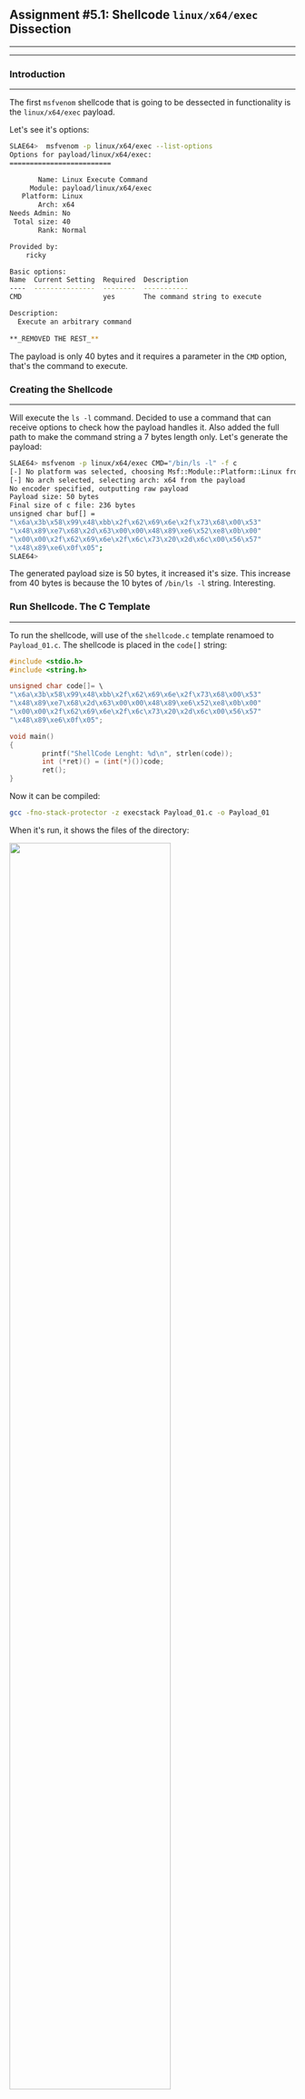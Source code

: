 ## Assignment #5.1: Shellcode `linux/x64/exec` Dissection
---
---
### Introduction
---
The first `msfvenom` shellcode that is going to be dessected in functionality is the `linux/x64/exec` payload.

Let's see it's options:
```bash
SLAE64>  msfvenom -p linux/x64/exec --list-options
Options for payload/linux/x64/exec:
=========================

       Name: Linux Execute Command
     Module: payload/linux/x64/exec
   Platform: Linux
       Arch: x64
Needs Admin: No
 Total size: 40
       Rank: Normal

Provided by:
    ricky

Basic options:
Name  Current Setting  Required  Description
----  ---------------  --------  -----------
CMD                    yes       The command string to execute

Description:
  Execute an arbitrary command
  
**_REMOVED THE REST_**
```
The payload is only 40 bytes and it requires a parameter in the `CMD` option, that's the command to execute. 

### Creating the Shellcode
---
Will execute the `ls -l` command. Decided to use a command that can receive options to check how the payload handles it. Also added the full path to make the command string a 7 bytes length only. Let's generate the payload:
```bash
SLAE64> msfvenom -p linux/x64/exec CMD="/bin/ls -l" -f c
[-] No platform was selected, choosing Msf::Module::Platform::Linux from the payload
[-] No arch selected, selecting arch: x64 from the payload
No encoder specified, outputting raw payload
Payload size: 50 bytes
Final size of c file: 236 bytes
unsigned char buf[] = 
"\x6a\x3b\x58\x99\x48\xbb\x2f\x62\x69\x6e\x2f\x73\x68\x00\x53"
"\x48\x89\xe7\x68\x2d\x63\x00\x00\x48\x89\xe6\x52\xe8\x0b\x00"
"\x00\x00\x2f\x62\x69\x6e\x2f\x6c\x73\x20\x2d\x6c\x00\x56\x57"
"\x48\x89\xe6\x0f\x05";
SLAE64> 

```
The generated payload size is 50 bytes, it increased it's size. This increase from 40 bytes is because the 10 bytes of `/bin/ls -l` string. Interesting.

### Run Shellcode. The C Template
---
To run the shellcode, will use of the `shellcode.c` template renamoed to `Payload_01.c`. The shellcode is placed in the `code[]` string:
```c
#include <stdio.h>
#include <string.h>

unsigned char code[]= \
"\x6a\x3b\x58\x99\x48\xbb\x2f\x62\x69\x6e\x2f\x73\x68\x00\x53"
"\x48\x89\xe7\x68\x2d\x63\x00\x00\x48\x89\xe6\x52\xe8\x0b\x00"
"\x00\x00\x2f\x62\x69\x6e\x2f\x6c\x73\x20\x2d\x6c\x00\x56\x57"
"\x48\x89\xe6\x0f\x05";

void main()
{
        printf("ShellCode Lenght: %d\n", strlen(code));
        int (*ret)() = (int(*)())code;
        ret();
}
```
Now it can be compiled:
```bash
gcc -fno-stack-protector -z execstack Payload_01.c -o Payload_01
```
When it's run, it shows the files of the directory:

<img src="https://galminyana.github.io/img/A051_Shellcode_Run.png" width="75%" height="75%">

### `objdump`: First Approach
---
Once we get the executable, will use `objdump` to disassemble the ASM code. As `objdump` disassembles the code by sections, the one of interest is the `<code>` section. Is the one containing the shellcode:

```bash
SLAE64> objdump -M intel -D Payload_01

**_REMOVED_**

0000000000004060 <code>:
    4060:	6a 3b                	push   0x3b
    4062:	58                   	pop    rax
    4063:	99                   	cdq    
    4064:	48 bb 2f 62 69 6e 2f 	movabs rbx,0x68732f6e69622f
    406b:	73 68 00 
    406e:	53                   	push   rbx
    406f:	48 89 e7             	mov    rdi,rsp
    4072:	68 2d 63 00 00       	push   0x632d
    4077:	48 89 e6             	mov    rsi,rsp
    407a:	52                   	push   rdx
    407b:	e8 0b 00 00 00       	call   408b <code+0x2b>
    4080:	2f                   	(bad)  
    4081:	62                   	(bad)  
    4082:	69 6e 2f 6c 73 20 2d 	imul   ebp,DWORD PTR [rsi+0x2f],0x2d20736c
    4089:	6c                   	ins    BYTE PTR es:[rdi],dx
    408a:	00 56 57             	add    BYTE PTR [rsi+0x57],dl
    408d:	48 89 e6             	mov    rsi,rsp
    4090:	0f 05                	syscall 
	...

**_REMOVED_**

SLAE64> 
```
Interesting that `objdump` detects some instructions as `(bad)`. Will have to check it.

### The Fun: GDB Analysis
---
After opening the file in `gdb` and set the `set disassembly-flavor intel`, a breakpoint is placed in `*&code` address. This is where the shellcode is placed in the executable and will let to start debugging just when the shellcode starts. Once the breakpoint is `set` the `run` comand executes it until reaching the breakpoint, to `disassemble` the code:
```bash
SLAE64> gdb ./Payload_01
GNU gdb (Debian 8.2.1-2+b3) 8.2.1

**_REMOVED_**

Reading symbols from ./Payload_01...(no debugging symbols found)...done.
(gdb) set disassembly-flavor intel
(gdb) break *&code
Breakpoint 1 at 0x4060
(gdb) run
Starting program: /root/SLAE64/Exam/Assignment05/Payload_01 
ShellCode Lenght: 13

Breakpoint 1, 0x0000555555558060 in code ()
(gdb) disassemble 
Dump of assembler code for function code:
=> 0x0000555555558060 <+0>:	push   0x3b
   0x0000555555558062 <+2>:	pop    rax
   0x0000555555558063 <+3>:	cdq    
   0x0000555555558064 <+4>:	movabs rbx,0x68732f6e69622f
   0x000055555555806e <+14>:	push   rbx
   0x000055555555806f <+15>:	mov    rdi,rsp
   0x0000555555558072 <+18>:	push   0x632d
   0x0000555555558077 <+23>:	mov    rsi,rsp
   0x000055555555807a <+26>:	push   rdx
   0x000055555555807b <+27>:	call   0x55555555808b <code+43>
   0x0000555555558080 <+32>:	(bad)  
   0x0000555555558081 <+33>:	(bad)  
   0x0000555555558082 <+34>:	imul   ebp,DWORD PTR [rsi+0x2f],0x2d20736c
   0x0000555555558089 <+41>:	ins    BYTE PTR es:[rdi],dx
   0x000055555555808a <+42>:	add    BYTE PTR [rsi+0x57],dl
   0x000055555555808d <+45>:	mov    rsi,rsp
   0x0000555555558090 <+48>:	syscall 
   0x0000555555558092 <+50>:	add    BYTE PTR [rax],al
End of assembler dump.
(gdb) 
```




















### GitHub Repo Files
---
The [GitHub Repo](https://github.com/galminyana/SLAE64/tree/main/Assignment05) for this assignment contains the following files:

- [Payload_01.c](https://github.com/galminyana/SLAE64/blob/main/Assignment05/Payload_01.c) : The C file cloned from `shellcode.c` to execute the `linux/x64/exec` shellcode
- [Payload_02.c](https://github.com/galminyana/SLAE64/blob/main/Assignment05/Payload_02.c) : The C file cloned from `shellcode.c` to execute the shellcode
- [Payload_03.c](https://github.com/galminyana/SLAE64/blob/main/Assignment05/Payload_03.c) : The C file cloned from `shellcode.c` to execute the shellcode

### The End
---
This pages have been created for completing the requirements of the [SecurityTube Linux Assembly Expert certification](http://www.securitytube-training.com/online-courses/x8664-assembly-and-shellcoding-on-linux/index.html).

Student ID: PA-14628
 
